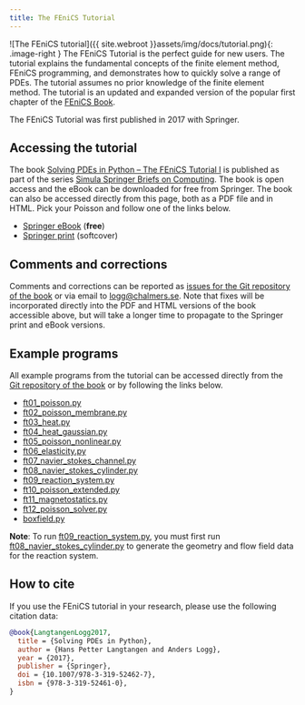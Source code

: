 ```yaml
---
title: The FEniCS Tutorial
---
```


![The FEniCS tutorial]({{ site.webroot }}assets/img/docs/tutorial.png){: .image-right }
The FEniCS Tutorial is the perfect guide for new users. The tutorial explains the fundamental 
concepts of the finite element method, FEniCS programming, and demonstrates how to quickly 
solve a range of PDEs. The tutorial assumes no prior knowledge of the finite element method. 
The tutorial is an updated and expanded version of the popular first chapter of the
[FEniCS Book](book.md).

The FEniCS Tutorial was first published in 2017 with Springer.

## Accessing the tutorial
The book [Solving PDEs in Python – The FEniCS Tutorial I](http://www.springer.com/gp/book/9783319524610)
is published as part of the series [Simula Springer Briefs on Computing](http://www.springer.com/series/13548).
The book is open access and the eBook can be downloaded for free from Springer. The book can also
be accessed directly from this page, both as a PDF file and in HTML. Pick your Poisson and follow
one of the links below.

- [Springer eBook](http://www.springer.com/gp/book/9783319524610) (**free**)
- [Springer print](http://www.springer.com/gp/book/9783319524610) (softcover)

## Comments and corrections
Comments and corrections can be reported as [issues for the Git repository of the book](https://github.com/hplgit/fenics-tutorial/issues)
or via email to [logg@chalmers.se](mailto:logg@chalmers.se). Note that fixes will be incorporated
directly into the PDF and HTML versions of the book accessible above, but will take a longer time
to propagate to the Springer print and eBook versions.

## Example programs
All example programs from the tutorial can be accessed directly from the
[Git repository of the book](https://github.com/hplgit/fenics-tutorial)
or by following the links below.

- [ft01_poisson.py](https://github.com/hplgit/fenics-tutorial/blob/master/pub/python/vol1/ft01_poisson.py)
- [ft02_poisson_membrane.py](https://github.com/hplgit/fenics-tutorial/blob/master/pub/python/vol1/ft02_poisson_membrane.py)
- [ft03_heat.py](https://github.com/hplgit/fenics-tutorial/blob/master/pub/python/vol1/ft03_heat.py)
- [ft04_heat_gaussian.py](https://github.com/hplgit/fenics-tutorial/blob/master/pub/python/vol1/ft04_heat_gaussian.py)
- [ft05_poisson_nonlinear.py](https://github.com/hplgit/fenics-tutorial/blob/master/pub/python/vol1/ft04_heat_gaussian.py)
- [ft06_elasticity.py](https://github.com/hplgit/fenics-tutorial/blob/master/pub/python/vol1/ft06_elasticity.py)
- [ft07_navier_stokes_channel.py](https://github.com/hplgit/fenics-tutorial/blob/master/pub/python/vol1/ft07_navier_stokes_channel.py)
- [ft08_navier_stokes_cylinder.py](https://github.com/hplgit/fenics-tutorial/blob/master/pub/python/vol1/ft08_navier_stokes_cylinder.py)
- [ft09_reaction_system.py](https://github.com/hplgit/fenics-tutorial/blob/master/pub/python/vol1/ft09_reaction_system.py)
- [ft10_poisson_extended.py](https://github.com/hplgit/fenics-tutorial/blob/master/pub/python/vol1/ft10_poisson_extended.py)
- [ft11_magnetostatics.py](https://github.com/hplgit/fenics-tutorial/blob/master/pub/python/vol1/ft11_magnetostatics.py)
- [ft12_poisson_solver.py](https://github.com/hplgit/fenics-tutorial/blob/master/pub/python/vol1/ft12_poisson_solver.py)
- [boxfield.py](https://github.com/hplgit/fenics-tutorial/blob/master/src/vol1/python/boxfield.py)

**Note**: To run [ft09_reaction_system.py](https://github.com/hplgit/fenics-tutorial/blob/master/pub/python/vol1/ft09_reaction_system.py),
you must first run [ft08_navier_stokes_cylinder.py](https://github.com/hplgit/fenics-tutorial/blob/master/pub/python/vol1/ft08_navier_stokes_cylinder.py)
to generate the geometry and flow field data for the reaction system.

## How to cite
If you use the FEniCS tutorial in your research, please use the following citation data:

```bibtex
@book{LangtangenLogg2017,
  title = {Solving PDEs in Python},
  author = {Hans Petter Langtangen and Anders Logg},
  year = {2017},
  publisher = {Springer},
  doi = {10.1007/978-3-319-52462-7},
  isbn = {978-3-319-52461-0},
}
```

